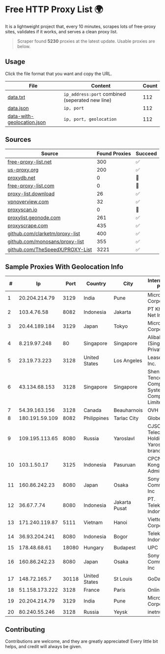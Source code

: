 
# Free HTTP Proxy List 🌍

It is a lightweight project that, every 10 minutes, scrapes lots of free-proxy sites, validates if it works, and serves a clean proxy list.


> Scraper found **5230** proxies at the latest update. Usable proxies are below.

## Usage

Click the file format that you want and copy the URL.


|File|Content|Count|
|----|-------|-----|
|[data.txt](https://raw.githubusercontent.com/themiralay/Proxy-List-World/master/data.txt)|`ip_address:port` combined (seperated new line)|112|
|[data.json](https://raw.githubusercontent.com/themiralay/Proxy-List-World/master/data.json)|`ip, port`|112|
|[data-with-geolocation.json](https://raw.githubusercontent.com/themiralay/Proxy-List-World/master/data-with-geolocation.json)|`ip, port, geolocation`|112|

## Sources

|Source|Found Proxies|Succeed|
|------|-------------|-------|
|[free-proxy-list.net](https://free-proxy-list.net)|300|✅|
|[us-proxy.org](https://www.us-proxy.org)|200|✅|
|[proxydb.net](http://proxydb.net)|0|🚫|
|[free-proxy-list.com](https://free-proxy-list.com/?page=&port=&type%5B%5D=http&type%5B%5D=https&up_time=0&search=Search)|0|🚫|
|[proxy-list.download](https://www.proxy-list.download/HTTP)|26|✅|
|[vpnoverview.com](https://vpnoverview.com/privacy/anonymous-browsing/free-proxy-servers)|32|✅|
|[proxyscan.io](https://www.proxyscan.io)|0|🚫|
|[proxylist.geonode.com](https://proxylist.geonode.com/api/proxy-list?limit=300&page=1&sort_by=lastChecked&sort_type=desc&protocols=http,https)|261|✅|
|[proxyscrape.com](https://api.proxyscrape.com/v2/?request=displayproxies&protocol=http&timeout=10000&country=all&ssl=all&anonymity=all)|435|✅|
|[github.com/clarketm/proxy-list](https://raw.githubusercontent.com/clarketm/proxy-list/master/proxy-list-raw.txt)|400|✅|
|[github.com/monosans/proxy-list](https://raw.githubusercontent.com/monosans/proxy-list/main/proxies/http.txt)|355|✅|
|[github.com/TheSpeedX/PROXY-List](https://raw.githubusercontent.com/TheSpeedX/PROXY-List/master/http.txt)|3221|✅|


## Sample Proxies With Geolocation Info

|#|Ip|Port|Country|City|Internet Service Provider|
|-|--|----|-------|----|-------------------------|
|1|20.204.214.79|3129|India|Pune|Microsoft Corporation|
|2|103.4.76.58|8082|Indonesia|Jakarta|PT Khazanah Net Indonesia|
|3|20.44.189.184|3129|Japan|Tokyo|Microsoft Corporation|
|4|8.219.97.248|80|Singapore|Singapore|Alibaba Cloud (Singapore) Private Limited|
|5|23.19.73.223|3128|United States|Los Angeles|Leaseweb USA, Inc.|
|6|43.134.68.153|3128|Singapore|Singapore|Shenzhen Tencent Computer Systems Company Limited|
|7|54.39.163.156|3128|Canada|Beauharnois|OVH SAS|
|8|180.191.59.109|8082|Philippines|Tarlac City|Globe Telecom|
|9|109.195.113.65|8080|Russia|Yaroslavl|CJSC "ER-Telecom Holding" Yaroslavl' branch|
|10|103.1.50.17|3125|Indonesia|Pasuruan|CPCNet Hong Kong Ltd. - IP Administrator|
|11|160.86.242.23|8080|Japan|Osaka|Sony Network Communications Inc|
|12|36.67.7.74|8080|Indonesia|Jakarta Pusat|PT. Telekomunikasi Indonesia|
|13|171.240.119.87|5111|Vietnam|Hanoi|Viettel Corporation|
|14|36.93.204.241|8080|Indonesia|Bogor|Telekomunikasi Indonesia|
|15|178.48.68.61|18080|Hungary|Budapest|UPC|
|16|160.86.242.23|8080|Japan|Osaka|Sony Network Communications Inc|
|17|148.72.165.7|30118|United States|St Louis|GoDaddy.com|
|18|51.158.173.222|3128|France|Paris|Online S.A.S.|
|19|20.204.214.79|3129|India|Pune|Microsoft Corporation|
|20|80.240.55.246|3128|Russia|Yeysk|inetnum UGTEL|



## Contributing

Contributions are welcome, and they are greatly appreciated! Every
little bit helps, and credit will always be given.

